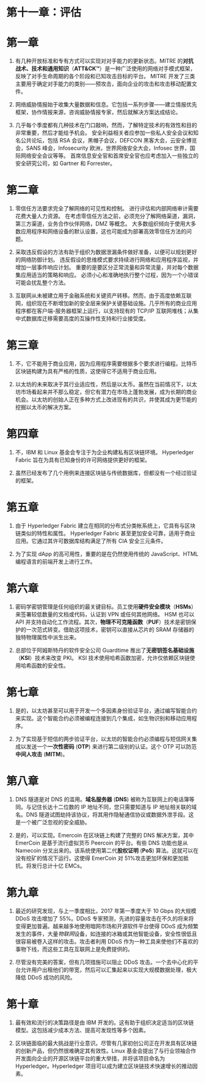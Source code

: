 # 第十一章：评估

# 第一章

1.  有几种开放标准和专有方式可以实现对对手能力的更新状态。MITRE 的**对抗战术、技术和通用知识**（**ATT&CK™**）是一种广泛使用的网络对手模式框架，反映了对手生命周期的各个阶段和已知攻击目标的平台。 MITRE 开发了三类主要用于确定对手能力的类别——预攻击，面向企业的攻击和攻击移动配置文件。

1.  网络威胁情报始于收集大量数据和信息。它包括一系列步骤——建立情报优先框架，协作情报来源，咨询威胁情报专家，然后就解决方案达成结论。

1.  几乎每个季度都有几种技术在门口敲响，然而，了解特定技术的有效性和目的非常重要，然后才能给予机会。 安全利益相关者应参加一些私人安全会议和知名公共论坛，包括 RSA 会议，黑帽子会议，DEFCON 黑客大会，云安全博览会，SANS 峰会，Infosecurity 欧洲，世界网络安全大会，Infosec 世界，国际网络安全会议等等。 首席信息安全官和首席安全官也应考虑加入一些独立的安全研究公司，如 Gartner 和 Forrester。

# 第二章

1.  零信任方法要求完全了解网络的可见性和控制。 进行评估和内部网络审计需要花费大量人力资源。 在考虑零信任方法之前，必须充分了解网络渠道，漏洞，第三方渠道，业务合作伙伴网络，DMZ 等概念。 大多数组织倾向于使用大多数应用程序和网络设备的默认设置，这也可能成为部署高效零信任方法的问题。

1.  采取违反假设的方法有助于组织为数据泄漏条件做好准备，以便可以规划更好的网络防御计划。 违反假设的思维模式要求持续进行网络和应用程序监视，并增加一层事件响应计划。 重要的是要区分正常流量和异常流量，并对每个数据集应用适当的策略和响应。 必须小心和准确地执行整个过程，因为一个小错误可能会扰乱整个方法。

1.  互联网从未被建立用于金融系统和关键资产转移。然而，由于高度依赖互联网，组织现在不断增加新的安全层来保护关键基础设施。几乎所有的商业应用程序都在客户端-服务器框架上运行，以支持现有的 TCP/IP 互联网堆栈；从集中式数据库迁移需要高度的互操作性支持和行业接受度。

# 第三章

1.  不，它不能用于商业应用，因为应用程序需要根据多个要求进行编程。比特币区块链构建为具有严格的性质，这使得它不适用于商业应用。

1.  以太坊的未来取决于其行业适应性，然后是以太币。虽然在当前情况下，以太坊市场看起来并不那么稳定，但它有潜力在市场上蓬勃发展，成为长期的商业机会。以太坊的创始人正在多种方式上改进现有的共识，并使其成为更节能的挖掘以太币的解决方案。

# 第四章

1.  不，IBM 和 Linux 基金会专注于为企业构建私有区块链环境。 Hyperledger Fabric 旨在为具有已知身份的许可网络提供更好的框架。

1.  虽然已经发布了几个用例来连接区块链与传统数据库，但都没有一个经过验证的框架。

# 第五章

1.  由于 Hyperledger Fabric 建立在相同的分布式分类帐系统上，它具有与区块链类似的特性和属性。 Hyperledger Fabric 甚至更加安全可靠，适用于商业应用。它通过其许可数据库结构满足了所有 CIA 安全三元条件。

1.  为了实现 dApp 的高可用性，重要的是在仍然使用传统的 JavaScript、HTML 编程语言的前端开发上进行工作。

# 第六章

1.  密码学密钥管理是任何组织的最关键目标。员工使用**硬件安全模块**（**HSMs**）来签署较低数量的文档或代码，认证到 VPN 或任何其他网络。 HSM 也可以 API 并支持自动化工作流程。其次，**物理不可克隆函数**（**PUF**）技术是密钥保护的一次范式转变。借助这项技术，密钥可以直接从芯片的 SRAM 存储器的独特物理属性中派生出来。

1.  总部位于阿姆斯特丹的软件安全公司 Guardtime 推出了**无密钥签名基础设施**（**KSI**）技术来改变 PKI。 KSI 技术使用哈希函数加密，允许仅依赖区块链使用哈希函数的安全性。

# 第七章

1.  是的，以太坊甚至可以用于开发一个多因素身份验证平台，通过编写智能合约来实现。这个智能合约必须被编程连接到几个集成，如生物识别和移动应用程序。

1.  为了实现基于短信的两步验证平台，以太坊的智能合约必须编程与短信网关集成以发送一个**一次性密码** (**OTP**) 来进行第二级别的认证。这个 OTP 可以防范**中间人攻击** (**MITM**)。

# 第八章

1.  DNS 隧道是对 DNS 的滥用。**域名服务器** (**DNS**) 被称为互联网上的电话簿等同。与记住长达十二位数的 IP 地址不同，您只需要知道与 IP 地址相关联的域名。DNS 隧道试图劫持该协议，将其用作隐秘通信协议或数据外泄手段。这是一个被广泛忽视的安全威胁。

1.  是的，可以实现。Emercoin 在区块链上构建了完整的 DNS 解决方案，其中 EmеrСоіn 是基于流行虚拟货币 Peercoin 的平台。有些 DNS 功能也是从 Namecoin 分叉出来的。该系统使用第二代**股权证明** (**PoS**) 算法。这就可以在没有挖矿的情况下运行。这使得 EmerCoin 对 51%攻击更加环保和更加抵抗。将发行总计十亿 EMCs。

# 第九章

1.  最近的研究发现，与上一季度相比，2017 年第一季度大于 10 Gbps 的大规模 DDoS 攻击增加了 55%。DDoS 专家预测，先进的容量攻击在不久的将来将变得更加普遍。越来越多地使用暗网市场和开源软件平台使得 DDoS 成为频繁发生的事件，大量*物联网*设备，如连接的冰箱或其他智能设备，安全性很低且很容易被卷入这样的攻击。攻击者利用 DDoS 作为一种工具来使他们不喜欢的事物下线，而这些工具在互联网上是免费提供的。

1.  尽管没有完美的答案，但有几项措施可以阻止 DDoS 攻击。一个去中心化的平台允许用户出租他们的带宽，然后可以汇集起来以实现大规模数据处理，极大降低 DDoS 成功的风险。

# 第十章

1.  最有效和流行的决策路径是由 IBM 开发的。这有助于组织决定适当的区块链模型。这包括减少成本方法、提高可发现性等多个因素。

1.  区块链面临的最大挑战是行业意识。尽管有几家初创公司正在开发具有区块链的创新产品，但仍然很难确定其有效性。Linux 基金会提出了与行业领袖合作开发面向企业的开源区块链平台的重大举措，并将该项目命名为 Hyperledger。Hyperledger 项目可以成为建立区块链技术快速增长的推动因素。
